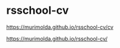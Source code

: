 # rsschool-cv

https://murimolda.github.io/rsschool-cv/cv

https://murimolda.github.io/rsschool-cv/
